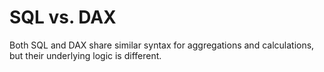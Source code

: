 # SQL vs. DAX
Both SQL and DAX share similar syntax for aggregations and calculations, but their underlying logic is different.

